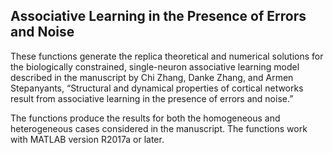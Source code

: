 ## Associative Learning in the Presence of Errors and Noise 

These functions generate the replica theoretical and numerical solutions for the biologically constrained, single-neuron associative learning model described in the manuscript by Chi Zhang, Danke Zhang, and Armen Stepanyants, “Structural and dynamical properties of cortical networks result from associative learning in the presence of errors and noise.”

The functions produce the results for both the homogeneous and heterogeneous cases considered in the manuscript. The functions work with MATLAB version R2017a or later.
